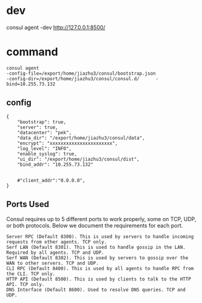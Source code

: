 # dev
consul agent -dev
http://127.0.0.1:8500/


# command
```
consul agent 
-config-file=/export/home/jiazhu3/consul/bootstrap.json 
-config-dir=/export/home/jiazhu3/consul/consul.d/      -bind=10.255.73.132
```

## config
```
{
    "bootstrap": true,
    "server": true,
    "datacenter": "pek",
    "data_dir": "/export/home/jiazhu3/consul/data",
    "encrypt": "xxxxxxxxxxxxxxxxxxxxxxx",
    "log_level": "INFO",
    "enable_syslog": true,
    "ui_dir": "/export/home/jiazhu3/consul/dist",
    "bind_addr": "10.255.73.132"
    
    
    #"client_addr":"0.0.0.0",
}
```




## Ports Used

Consul requires up to 5 different ports to work properly, some on TCP, UDP, or both protocols. Below we document the requirements for each port.

```
Server RPC (Default 8300). This is used by servers to handle incoming requests from other agents. TCP only.
Serf LAN (Default 8301). This is used to handle gossip in the LAN. Required by all agents. TCP and UDP.
Serf WAN (Default 8302). This is used by servers to gossip over the WAN to other servers. TCP and UDP.
CLI RPC (Default 8400). This is used by all agents to handle RPC from the CLI. TCP only.
HTTP API (Default 8500). This is used by clients to talk to the HTTP API. TCP only.
DNS Interface (Default 8600). Used to resolve DNS queries. TCP and UDP.
```
